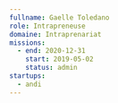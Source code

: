 ```yaml
---
fullname: Gaelle Toledano
role: Intrapreneuse
domaine: Intraprenariat
missions:
  - end: 2020-12-31
    start: 2019-05-02
    status: admin
startups:
  - andi
---
```



